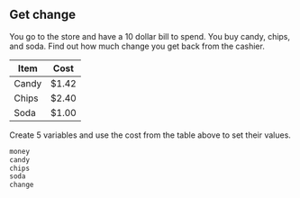 ## Get change

You go to the store and have a 10 dollar bill to spend. You buy candy, chips, and soda. Find out how much change you get back from the cashier.

Item | Cost
--- | ---
Candy | $1.42
Chips | $2.40
Soda | $1.00

Create 5 variables and use the cost from the table above to set their values.

```js
money
candy
chips
soda
change
```